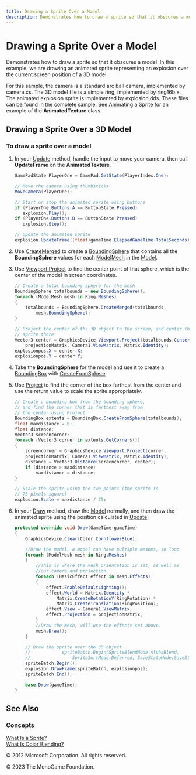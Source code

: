 ```yaml
---
title: Drawing a Sprite Over a Model
description: Demonstrates how to draw a sprite so that it obscures a model. In this example, we are drawing an animated sprite representing an explosion over the current screen position of a 3D model.
---
```


# Drawing a Sprite Over a Model

Demonstrates how to draw a sprite so that it obscures a model. In this example, we are drawing an animated sprite representing an explosion over the current screen position of a 3D model.

For this sample, the camera is a standard arc ball camera, implemented by camera.cs. The 3D model file is a simple ring, implemented by ring16b.x. The animated explosion sprite is implemented by explosion.dds. These files can be found in the complete sample. See [Animating a Sprite](HowTo_Animate_Sprite.md) for an example of the **AnimatedTexture** class.

## Drawing a Sprite Over a 3D Model

### To draw a sprite over a model

1. In your [Update](xref:Microsoft.Xna.Framework.Game.Update) method, handle the input to move your camera, then call **UpdateFrame** on the **AnimatedTexture**.

     ```csharp
     GamePadState PlayerOne = GamePad.GetState(PlayerIndex.One);
    
    // Move the camera using thumbsticks
    MoveCamera(PlayerOne);
    
    // Start or stop the animated sprite using buttons
    if (PlayerOne.Buttons.A == ButtonState.Pressed)
        explosion.Play();
    if (PlayerOne.Buttons.B == ButtonState.Pressed)
        explosion.Stop();
    
    // Update the animated sprite
    explosion.UpdateFrame((float)gameTime.ElapsedGameTime.TotalSeconds);
    ```

2. Use [CreateMerged](xref:Microsoft.Xna.Framework.BoundingSphere.CreateMerged) to create a [BoundingSphere](xref:Microsoft.Xna.Framework.BoundingSphere) that contains all the **BoundingSphere** values for each [ModelMesh](xref:Microsoft.Xna.Framework.Graphics.ModelMesh) in the [Model](xref:Microsoft.Xna.Framework.Graphics.Model).

3. Use [Viewport.Project](xref:Microsoft.Xna.Framework.Graphics.Viewport.Project) to find the center point of that sphere, which is the center of the model in screen coordinates.

    ```csharp
    // Create a total bounding sphere for the mesh
    BoundingSphere totalbounds = new BoundingSphere();
    foreach (ModelMesh mesh in Ring.Meshes)
    {
        totalbounds = BoundingSphere.CreateMerged(totalbounds,
            mesh.BoundingSphere);
    }
    
    // Project the center of the 3D object to the screen, and center the
    // sprite there
    Vector3 center = GraphicsDevice.Viewport.Project(totalbounds.Center,
        projectionMatrix, Camera1.ViewMatrix, Matrix.Identity);
    explosionpos.X = center.X;
    explosionpos.Y = center.Y;
    ```

4. Take the **BoundingSphere** for the model and use it to create a [BoundingBox](xref:Microsoft.Xna.Framework.BoundingBox) with [CreateFromSphere](xref:Microsoft.Xna.Framework.BoundingBox.CreateFromSphere).

5. Use [Project](xref:Microsoft.Xna.Framework.Graphics.Viewport.Project) to find the corner of the box farthest from the center and use the return value to scale the sprite appropriately.

    ```csharp
    // Create a bounding box from the bounding sphere, 
    // and find the corner that is farthest away from 
    // the center using Project
    BoundingBox extents = BoundingBox.CreateFromSphere(totalbounds);
    float maxdistance = 0;
    float distance;
    Vector3 screencorner;
    foreach (Vector3 corner in extents.GetCorners())
    {
        screencorner = GraphicsDevice.Viewport.Project(corner,
        projectionMatrix, Camera1.ViewMatrix, Matrix.Identity);
        distance = Vector3.Distance(screencorner, center);
        if (distance > maxdistance)
            maxdistance = distance;
    }
    
    // Scale the sprite using the two points (the sprite is 
    // 75 pixels square)
    explosion.Scale = maxdistance / 75;
    ```

6. In your [Draw](xref:Microsoft.Xna.Framework.Game.Draw) method, draw the [Model](xref:Microsoft.Xna.Framework.Graphics.Model) normally, and then draw the animated sprite using the position calculated in [Update](xref:Microsoft.Xna.Framework.Game.Update).

    ```csharp
    protected override void Draw(GameTime gameTime)
    {
        GraphicsDevice.Clear(Color.CornflowerBlue);
    
        //Draw the model, a model can have multiple meshes, so loop
        foreach (ModelMesh mesh in Ring.Meshes)
        {
            //This is where the mesh orientation is set, as well as 
            //our camera and projection
            foreach (BasicEffect effect in mesh.Effects)
            {
                effect.EnableDefaultLighting();
                effect.World = Matrix.Identity *
                    Matrix.CreateRotationY(RingRotation) *
                    Matrix.CreateTranslation(RingPosition);
                effect.View = Camera1.ViewMatrix;
                effect.Projection = projectionMatrix;
            }
            //Draw the mesh, will use the effects set above.
            mesh.Draw();
        }
    
        // Draw the sprite over the 3D object
        //            spriteBatch.Begin(SpriteBlendMode.AlphaBlend,
        //                SpriteSortMode.Deferred, SaveStateMode.SaveState);
        spriteBatch.Begin();
        explosion.DrawFrame(spriteBatch, explosionpos);
        spriteBatch.End();
    
        base.Draw(gameTime);
    }
    ```

## See Also

### Concepts

[What Is a Sprite?](Sprite_Overview.md)  
[What Is Color Blending?](WhatIs_ColorBlending.md)  

© 2012 Microsoft Corporation. All rights reserved.  

© 2023 The MonoGame Foundation.
